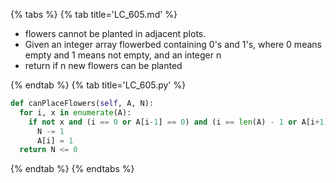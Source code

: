 {% tabs %}
{% tab title='LC_605.md' %}

*  flowers cannot be planted in adjacent plots.
* Given an integer array flowerbed containing 0's and 1's, where 0 means empty and 1 means not empty, and an integer n
* return if n new flowers can be planted

{% endtab %}
{% tab title='LC_605.py' %}

```py
def canPlaceFlowers(self, A, N):
  for i, x in enumerate(A):
    if not x and (i == 0 or A[i-1] == 0) and (i == len(A) - 1 or A[i+1] == 0):
      N -= 1
      A[i] = 1
  return N <= 0
```

{% endtab %}
{% endtabs %}